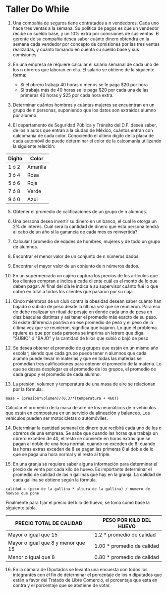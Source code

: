 # Taller Do While


1. Una compañía de seguros tiene contratados a n vendedores. Cada uno hace tres ventas a la semana. Su política de pagos es que un vendedor recibe un sueldo base, y un 10% extra por comisiones de sus ventas. El gerente de su compañía desea saber cuánto dinero obtendrá en la semana cada vendedor por concepto de comisiones por las tres ventas realizadas, y cuánto tomando en cuenta su sueldo base y sus comisiones.


2. En una empresa se requiere calcular el salario semanal de cada uno de los n obreros que laboran en ella. El salario se obtiene de la siguiente forma:
	- Si el obrero trabaja 40 horas o menos se le paga $20 por hora
	- Si trabaja más de 40 horas se le paga $20 por cada una de las primeras 40 horas y $25 por cada hora extra.


3. Determinar cuántos hombres y cuántas mujeres se encuentran en un grupo de n personas, suponiendo que los datos son extraidos alumno por alumno.


4. El departamento de Seguridad Pública y Tránsito del D.F. desea saber, de los n autos que entran a la ciudad de México, cuántos entran con calcomanía de cada color. Conociendo el último dígito de la placa de cada automóvil de puede determinar el color de la calcomanía utilizando la siguiente relación:

Dígito|Color
------|-----
1 ó 2 | Amarilla
3 ó 4 | Rosa
5 ó 6 | Roja
7 ó 8 | Verde
9 ó 0 | Azul


5. Obtener el promedio de calificaciones de un grupo de n alumnos.


6. Una persona desea invertir su dinero en un banco, el cual le otorga un 2% de interés. Cuál será la cantidad de dinero que ésta persona tendrá al cabo de un año si la ganancia de cada mes es reinvertida?


7. Calcular l promedio de edades de hombres, mujeres y de todo un grupo de alumnos.


8. Encontrar el menor valor de un conjunto de n números dados.


9. Encontrar el mayor valor de un conjunto de n números dados.


10. En un supermercado un cajero captura los precios de los artículos que los clientes compran e indica a cada cliente cuál es el monto de lo que deben pagar. Al final del día le indica a su supervisor cuánto fué lo que cobró en total a todos los clientes que pasaron por su caja.


11. Cinco miembros de un club contra la obesidad desean saber cuánto han bajado o subido de peso desde la última vez que se reunieron. Para eso de debe realizaar un ritual de pesaje en donde cada uno de pesa en diez básculas distintas y así tener el promedio más exacto de su peso. Si existe diferencia positiva en ese promedio de peso y el peso de la última vez que se reunieron, significa que bajaron. Lo que el problema rquiere es que por cada persona se imprima un letrero que diga: "ŚUBIÓ" ó "BAJÓ" y la cantidad de kilos que subió o bajó de peso.


12. Se desea obtener el promedio de g grupos que están en un mismo año escolar; siendo que cada grupo puede tener n alumnos que cada alumno puede llevar m materias y que en todas las materias se promedian tres calificaciones para obtener el promedio de la materia. Lo que se desea desplegar es el promedio de los grupos, el promedio  de cada grupo y el promedio de cada alumno.


13. La presión, volumen y temperatura de una masa de aire se relacionan por la fórmula:

`masa = (presion*volumen)/(0.37*(temperatura + 460))`

Calcular el promedio de la masa de aire de los neumáticos de n vehículos que están en compostura en un servicio de alineación y balanceo. Los vehículos pueden ser motocicletas o automóviles.


14. Determinar la cantidad semanal de dinero que recibirá cada uno de los n obreros de una empresa. Se sabe que cuando las horas que trabaja un obrero exceden de 40, el resto se convierte en horas extras que se pagan al doble de una hora normal, cuando no exceden de 8; cuando las horas extras exceden de 8 se pagan las primeras 8 al doble de lo que se paga una hora normal y el resto al triple.


15. En una granja se requiere saber alguna información para determinar el precio de venta por cada kilo de huevo. Es importante determinar el promedio de calidad de las n gallinas que hay en la granja. La calidad de cada gallina se obtiene según la fórmula.

`calidad = (peso de la gallina * altura de la gallina) / numero de huevos que pone`

Finalmente para fijar el precio del kilo de huevo, se toma como base la siguiente tabla.

PRECIO TOTAL DE CALIDAD | PESO POR KILO DEL HUEVO
------------------------|------------------------
Mayor o igual que 15 | 1.2 * promedio de calidad
Mayor o igual que 8 y menor que 15 | 1.00 * promedio de calidad 
Menor o igual que 8 | 0.80 * promedio de calidad 


16. En la cámara de Diputados se levanta una encuesta con todos los integrantes con el fin de determinar el porcentaje de los n diputados que están a favor del Tratado de Libre Comercio, el porcentaje que está en contra y el porcentaje que se abstiene de votar.